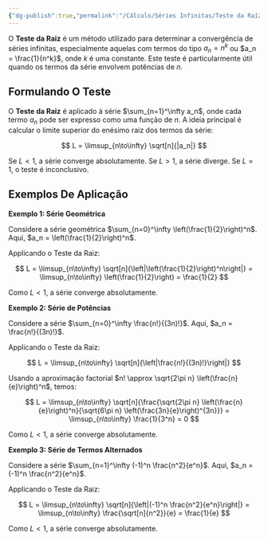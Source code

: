 ```yaml
---
{"dg-publish":true,"permalink":"/Cálculo/Séries Infinitas/Teste da Raíz/","dgPassFrontmatter":true,"created":"2025-04-15T21:06:09.580-03:00"}
---
```



O **Teste da Raiz** é um método utilizado para determinar a convergência de séries infinitas, especialmente aquelas com termos do tipo $a_n = n^k$ ou $a_n = \frac{1}{n^k}$, onde $k$ é uma constante. Este teste é particularmente útil quando os termos da série envolvem potências de $n$.

## Formulando O Teste

O **Teste da Raiz** é aplicado à série $\sum_{n=1}^\infty a_n$, onde cada termo $a_n$ pode ser expresso como uma função de $n$. A ideia principal é calcular o limite superior do enésimo raiz dos termos da série:

$$
L = \limsup_{n\to\infty} \sqrt[n]{|a_n|}
$$

Se $L < 1$, a série converge absolutamente. Se $L > 1$, a série diverge. Se $L = 1$, o teste é inconclusivo.

## Exemplos De Aplicação

**Exemplo 1: Série Geométrica**

Considere a série geométrica $\sum_{n=0}^\infty \left(\frac{1}{2}\right)^n$. Aqui, $a_n = \left(\frac{1}{2}\right)^n$.

Applicando o Teste da Raiz:

$$
L = \limsup_{n\to\infty} \sqrt[n]{\left|\left(\frac{1}{2}\right)^n\right|} = \limsup_{n\to\infty} \left(\frac{1}{2}\right) = \frac{1}{2}
$$

Como $L < 1$, a série converge absolutamente.

**Exemplo 2: Série de Potências**

Considere a série $\sum_{n=0}^\infty \frac{n!}{(3n)!}$. Aqui, $a_n = \frac{n!}{(3n)!}$.

Applicando o Teste da Raiz:

$$
L = \limsup_{n\to\infty} \sqrt[n]{\left|\frac{n!}{(3n)!}\right|}
$$

Usando a aproximação factorial $n! \approx \sqrt{2\pi n} \left(\frac{n}{e}\right)^n$, temos:

$$
L = \limsup_{n\to\infty} \sqrt[n]{\frac{\sqrt{2\pi n} \left(\frac{n}{e}\right)^n}{\sqrt{6\pi n} \left(\frac{3n}{e}\right)^{3n}}} = \limsup_{n\to\infty} \frac{1}{3^n} = 0
$$

Como $L < 1$, a série converge absolutamente.

**Exemplo 3: Série de Termos Alternados**

Considere a série $\sum_{n=1}^\infty (-1)^n \frac{n^2}{e^n}$. Aqui, $a_n = (-1)^n \frac{n^2}{e^n}$.

Applicando o Teste da Raiz:

$$
L = \limsup_{n\to\infty} \sqrt[n]{\left|(-1)^n \frac{n^2}{e^n}\right|} = \limsup_{n\to\infty} \frac{\sqrt[n]{n^2}}{e} = \frac{1}{e}
$$

Como $L < 1$, a série converge absolutamente.
